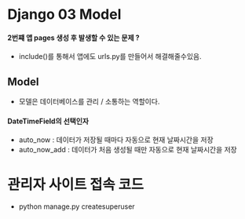 # Django 03 Model

#### 2번쨰 앱 pages 생성 후 발생할 수 있는 문제 ?
- include()를 통해서 앱에도 urls.py를 만들어서 해결해줄수있음.

## Model
- 모델은 데이터베이스를 관리 / 소통하는 역할이다.


#### DateTimeField의 선택인자
- auto_now : 데이터가 저장될 때마다 자동으로 현재 날짜시간을 저장
- auto_now_add : 데이터가 처음 생성될 때만 자동으로 현재 날짜시간을 저장

# 관리자 사이트 접속 코드
- python manage.py createsuperuser